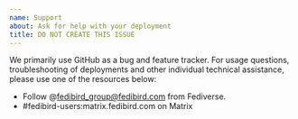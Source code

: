 ```yaml
---
name: Support
about: Ask for help with your deployment
title: DO NOT CREATE THIS ISSUE
---
```


We primarily use GitHub as a bug and feature tracker. For usage questions, troubleshooting of deployments and other individual technical assistance, please use one of the resources below:

- Follow @fedibird_group@fedibird.com from Fediverse.
- #fedibird-users:matrix.fedibird.com on Matrix

